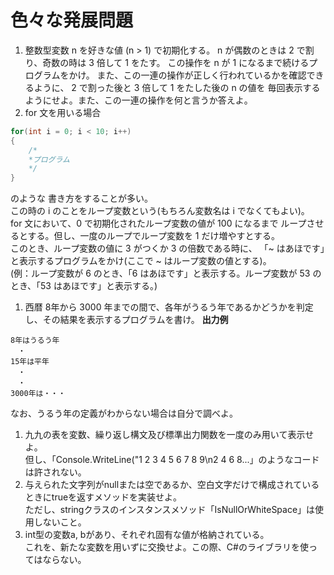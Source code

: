 # 色々な発展問題
1. 整数型変数 n を好きな値 (n > 1) で初期化する。
n が偶数のときは 2 で割り、奇数の時は 3 倍して 1 をたす。
この操作を n が 1 になるまで続けるプログラムをかけ。
また、この一連の操作が正しく行われているかを確認できるように、
2 で割った後と 3 倍して 1 をたした後の n の値を
毎回表示するようにせよ。また、この一連の操作を何と言うか答えよ。
1. for 文を用いる場合
``` csharp
for(int i = 0; i < 10; i++)
{
    /*
    *プログラム
    */
}  
```
のような
書き方をすることが多い。  
この時の i のことをループ変数という(もちろん変数名は i でなくてもよい)。  
for 文において、0 で初期化されたループ変数の値が 100 になるまで
ループさせるとする。但し、一度のループでループ変数を 1 だけ増やすとする。  
このとき、ループ変数の値に 3 がつくか 3 の倍数である時に、
「~ はあほです」と表示するプログラムをかけ(ここで ~ はループ変数の値とする)。  
(例：ループ変数が 6 のとき、「6 はあほです」と表示する。ループ変数が 53 のとき、「53 はあほです」と表示する。)
1. 西暦 8年から 3000 年までの間で、各年がうるう年であるかどうかを判定し、その結果を表示するプログラムを書け。
**出力例**
```
8年はうるう年
　・
15年は平年
　・
　・
3000年は・・・
```
なお、うるう年の定義がわからない場合は自分で調べよ。

1. 九九の表を変数、繰り返し構文及び標準出力関数を一度のみ用いて表示せよ。  
但し、「Console.WriteLine("1 2 3 4 5 6 7 8 9\n2 4 6 8...」のようなコードは許されない。
1. 与えられた文字列がnullまたは空であるか、空白文字だけで構成されているときにtrueを返すメソッドを実装せよ。  
ただし、stringクラスのインスタンスメソッド「IsNullOrWhiteSpace」は使用しないこと。
1. int型の変数a, bがあり、それぞれ固有な値が格納されている。  
これを、新たな変数を用いずに交換せよ。この際、C#のライブラリを使ってはならない。
